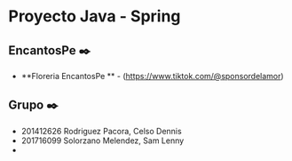 # Proyecto Java - Spring

## EncantosPe ✒️

* **Floreria EncantosPe ** - (https://www.tiktok.com/@sponsordelamor)

## Grupo  ✒️

* 201412626 Rodriguez Pacora, Celso Dennis
* 201716099 Solorzano Melendez, Sam Lenny
* 


